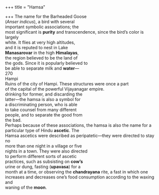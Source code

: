 +++
title = "Hamsa"

+++
The name for the Barheaded Goose  
(*Anser indicus*), a bird with several  
important symbolic associations; the  
most significant is **purity** and transcendence, since the bird’s color is largely  
white. It flies at very high altitudes,  
and it is reputed to nest in Lake  
**Manasarovar** in the high **Himalayas**,  
the region believed to be the land of  
the gods. Since it is popularly believed to  
be able to separate milk and **water**—  
270  
Hampi  
Ruins of the city of Hampi. These structures were once a part  
of the capital of the powerful Vijayanagar empire.  
drinking for former, and discarding the  
latter—the hamsa is also a symbol for  
a discriminating person, who is able  
to take counsel from many different  
people, and to separate the good from  
the bad.  
Perhaps because of these associations, the hamsa is also the name for a  
particular type of Hindu **ascetic**. The  
Hamsa ascetics were described as peripatetic—they were directed to stay no  
more than one night in a village or five  
nights in a town. They were also directed  
to perform different sorts of ascetic  
practices, such as subsisting on **cow’s**  
urine or dung, fasting (**upavasa**) for a  
month at a time, or observing the **chandrayana** rite, a fast in which one  
increases and decreases one’s food consumption according to the waxing and  
waning of the **moon**.